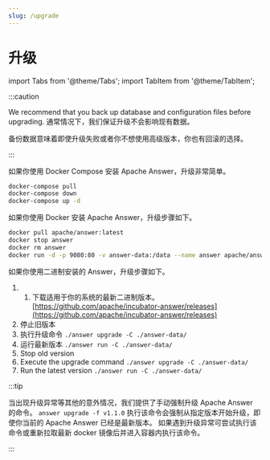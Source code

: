 ```yaml
---
slug: /upgrade
---
```


# 升级

import Tabs from '@theme/Tabs';
import TabItem from '@theme/TabItem';

:::caution

We recommend that you back up database and configuration files before upgrading. 通常情况下，我们保证升级不会影响现有数据。

备份数据意味着即使升级失败或者你不想使用高级版本，你也有回滚的选择。

:::

<Tabs>
  <TabItem value="docker-compose" label="Docker Compose" default>

如果你使用 Docker Compose 安装 Apache Answer，升级非常简单。

```bash
docker-compose pull
docker-compose down
docker-compose up -d
```

  </TabItem>
  <TabItem value="docker" label="Docker">

如果你使用 Docker 安装 Apache Answer，升级步骤如下。

```bash
docker pull apache/answer:latest
docker stop answer
docker rm answer
docker run -d -p 9080:80 -v answer-data:/data --name answer apache/answer:latest
```

  </TabItem>
  <TabItem value="binary" label="Binary">

如果你使用二进制安装的 Answer，升级步骤如下。

1. 1. 下载适用于你的系统的最新二进制版本。 [https://github.com/apache/incubator-answer/releases](https://github.com/apache/incubator-answer/releases)
  2. 停止旧版本
  3. 执行升级命令 `./answer upgrade -C ./answer-data/`
  4. 运行最新版本  `./answer run -C ./answer-data/`
2. Stop old version
3. Execute the upgrade command `./answer upgrade -C ./answer-data/`
4. Run the latest version `./answer run -C ./answer-data/`


  </TabItem>
</Tabs>

:::tip

当出现升级异常等其他的意外情况，我们提供了手动强制升级 Apache Answer 的命令。 `answer upgrade -f v1.1.0` 执行该命令会强制从指定版本开始升级，即使你当前的 Apache Answer 已经是最新版本。 如果遇到升级异常可尝试执行该命令或重新拉取最新 docker 镜像后并进入容器内执行该命令。

:::
